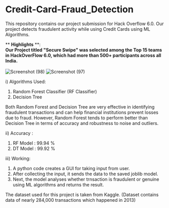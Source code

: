 # Credit-Card-Fraud_Detection
This repository contains our project submission for Hack Overflow 6.0. 
Our project detects fraudulent activity while using Credit Cards using ML Algorithms.

** <b>Highlights</b> **: <br>
<b>Our Project titled "Secure Swipe" was selected among the Top 15 teams in HackOverFlow 6.0, which had more than 500+ participants across all India. </b> <br><br>
![Screenshot (98)](https://user-images.githubusercontent.com/83204279/227383379-bff45360-18e0-4310-83cf-5f0ff8fd6b0f.png)
![Screenshot (97)](https://user-images.githubusercontent.com/83204279/227382638-499162e8-bc27-47de-8049-e258caf27ee6.png)

i) Algorithms Used:
1) Random Forest Classifier (RF Classifier)
2) Decision Tree 

Both Random Forest and Decision Tree are very effective in identifying fraudulent transactions and can help financial institutions prevent losses due to fraud. However, Random Forest tends to perform better than Decision Tree in terms of accuracy and robustness to noise and outliers.

ii) Accuracy :
1) RF Model : 99.94 %
2) DT Model : 99.92 %

iii) Working:
1) A python code creates a GUI for taking input from user.
2) After collecting the input, it sends the data to the saved joblib model.
3) Next, the model analyses whether trnsaction is fraudulent or genuine using ML algorithms and returns the result.


The dataset used for this project is taken from Kaggle. (Dataset contains data of nearly 284,000 transactions which happened in 2013)
